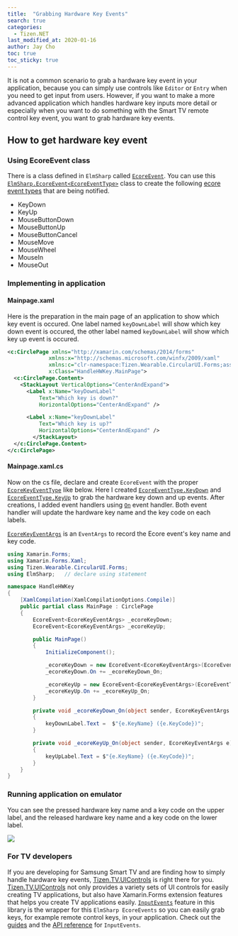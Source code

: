 ```yaml
---
title:  "Grabbing Hardware Key Events"
search: true
categories:
  - Tizen.NET
last_modified_at: 2020-01-16
author: Jay Cho
toc: true
toc_sticky: true
---
```


It is not a common scenario to grab a hardware key event in your application, because you can simply use controls like `Editor` or `Entry` when you need to get input from users. However, if you want to make a more advanced application which handles hardware key inputs more detail or especially when you want to do something with the Smart TV remote control key event, you want to grab hardware key events.

## How to get hardware key event
### Using EcoreEvent<EcoreEventType> class
There is a class defined in `ElmSharp` called [`EcoreEvent`](https://samsung.github.io/TizenFX/API4/api/ElmSharp.EcoreEvent-1.html). You can use this [`ElmSharp.EcoreEvent<EcoreEventType>`](https://samsung.github.io/TizenFX/API4/api/ElmSharp.EcoreEvent-1.html) class to create the following [ecore event types](https://samsung.github.io/TizenFX/API4/api/ElmSharp.EcoreEventType.html) that are being notified.
  - KeyDown
  - KeyUp
  - MouseButtonDown
  - MouseButtonUp
  - MouseButtonCancel
  - MouseMove
  - MouseWheel
  - MouseIn
  - MouseOut

### Implementing in application
#### Mainpage.xaml
Here is the preparation in the main page of an application to show which key event is occured.
One label named `keyDownLabel` will show which key down event is occured, the other label named `keyDownLabel` will show which key up event is occured.
```xml
<c:CirclePage xmlns="http://xamarin.com/schemas/2014/forms"
             xmlns:x="http://schemas.microsoft.com/winfx/2009/xaml"
             xmlns:c="clr-namespace:Tizen.Wearable.CircularUI.Forms;assembly=Tizen.Wearable.CircularUI.Forms"
             x:Class="HandleHWKey.MainPage">
  <c:CirclePage.Content>
    <StackLayout VerticalOptions="CenterAndExpand">
      <Label x:Name="keyDownLabel"
          Text="Which key is down?"
          HorizontalOptions="CenterAndExpand" />

      <Label x:Name="keyDownLabel"
          Text="Which key is up?"
          HorizontalOptions="CenterAndExpand" />
        </StackLayout>
  </c:CirclePage.Content>
</c:CirclePage>

```

#### Mainpage.xaml.cs
Now on the cs file, declare and create `EcoreEvent` with the proper [`EcoreKeyEventType`](https://samsung.github.io/TizenFX/API4/api/ElmSharp.EcoreEvent-1.html) like below.
Here I created [`EcoreEventType.KeyDown`](https://samsung.github.io/TizenFX/API4/api/ElmSharp.EcoreEventType.html#ElmSharp_EcoreEventType_KeyDown) and [`EcoreEventType.KeyUp`](https://samsung.github.io/TizenFX/API4/api/ElmSharp.EcoreEventType.html#ElmSharp_EcoreEventType_KeyUp) to grab the hardware key down and up events.
After creations, I added event handlers using [`On`](https://samsung.github.io/TizenFX/API4/api/ElmSharp.EcoreEvent-1.html#ElmSharp_EcoreEvent_1_On) event handler. Both event handler will update the hardware key name and the key code on each labels.

[`EcoreKeyEventArgs`](https://samsung.github.io/TizenFX/API4/api/ElmSharp.EcoreKeyEventArgs.html) is an `EventArgs` to record the Ecore event's key name and key code.

```csharp
using Xamarin.Forms;
using Xamarin.Forms.Xaml;
using Tizen.Wearable.CircularUI.Forms;
using ElmSharp;   // declare using statement

namespace HandleHWKey
{
    [XamlCompilation(XamlCompilationOptions.Compile)]
    public partial class MainPage : CirclePage
    {
        EcoreEvent<EcoreKeyEventArgs> _ecoreKeyDown;
        EcoreEvent<EcoreKeyEventArgs> _ecoreKeyUp;

        public MainPage()
        {
            InitializeComponent();

            _ecoreKeyDown = new EcoreEvent<EcoreKeyEventArgs>(EcoreEventType.KeyDown, EcoreKeyEventArgs.Create);
            _ecoreKeyDown.On += _ecoreKeyDown_On;

            _ecoreKeyUp = new EcoreEvent<EcoreKeyEventArgs>(EcoreEventType.KeyUp, EcoreKeyEventArgs.Create);
            _ecoreKeyUp.On += _ecoreKeyUp_On;
        }

        private void _ecoreKeyDown_On(object sender, EcoreKeyEventArgs e)
        {
            keyDownLabel.Text =  $"{e.KeyName} ({e.KeyCode})";
        }

        private void _ecoreKeyUp_On(object sender, EcoreKeyEventArgs e)
        {
            keyUpLabel.Text = $"{e.KeyName} ({e.KeyCode})";
        }
    }
}
```

### Running application on emulator
You can see the pressed hardware key name and a key code on the upper label, and the released hardware key name and a key code on the lower label.

![]({{site.url}}{{site.baseurl}}/assets/images/posts/grabbing-hardware-key-events/emulator.gif)

### For TV developers
If you are developing for Samsung Smart TV and are finding how to simply handle hardware key events, [Tizen.TV.UIControls](https://github.com/samsung/Tizen.TV.UIControls) is right there for you. [Tizen.TV.UIControls](https://github.com/samsung/Tizen.TV.UIControls) not only provides a variety sets of UI controls for easily creating TV applications, but also have Xamarin.Forms extension features that helps you create TV applications easily.
[`InputEvents`](https://samsung.github.io/Tizen.TV.UIControls/guides/InputEvents.html) feature in this library is the wrapper for this `ElmSharp EcoreEvents` so you can easily grab keys, for example remote control keys, in your application. Check out the [guides](https://samsung.github.io/Tizen.TV.UIControls/guides/InputEvents.html) and the [API reference](https://samsung.github.io/Tizen.TV.UIControls/api/index.html) for `InputEvents`.